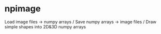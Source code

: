 # npimage
Load image files -> numpy arrays / Save numpy arrays -> image files / Draw simple shapes into 2D&amp;3D numpy arrays

